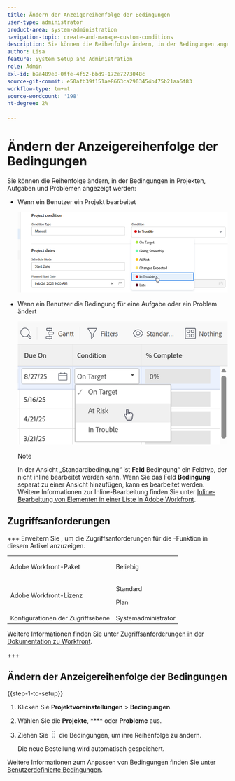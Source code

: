 ```yaml
---
title: Ändern der Anzeigereihenfolge der Bedingungen
user-type: administrator
product-area: system-administration
navigation-topic: create-and-manage-custom-conditions
description: Sie können die Reihenfolge ändern, in der Bedingungen angezeigt werden, wenn ein Benutzer ein Projekt bearbeitet, oder die Bedingung für eine Aufgabe oder ein Problem ändern.
author: Lisa
feature: System Setup and Administration
role: Admin
exl-id: b9a489e8-0ffe-4f52-bbd9-172e7273048c
source-git-commit: e50afb39f151ae8663ca2903454b475b21aa6f83
workflow-type: tm+mt
source-wordcount: '198'
ht-degree: 2%

---
```


# Ändern der Anzeigereihenfolge der Bedingungen

Sie können die Reihenfolge ändern, in der Bedingungen in Projekten, Aufgaben und Problemen angezeigt werden:

* Wenn ein Benutzer ein Projekt bearbeitet

  ![Bedingung beim Bearbeiten eines Projekts ändern](assets/change-condition-edit-project-0825.png)

* Wenn ein Benutzer die Bedingung für eine Aufgabe oder ein Problem ändert

  ![Bedingung in Liste ändern](assets/change-conditions-list-dropdown-0925.png)

  >[!NOTE]
  >
  >In der Ansicht „Standardbedingung“ ist **Feld** Bedingung“ ein Feldtyp, der nicht inline bearbeitet werden kann. Wenn Sie das Feld **Bedingung** separat zu einer Ansicht hinzufügen, kann es bearbeitet werden. Weitere Informationen zur Inline-Bearbeitung finden Sie unter [Inline-Bearbeitung von Elementen in einer Liste in Adobe Workfront](/help/quicksilver/workfront-basics/navigate-workfront/use-lists/inline-edit-objects.md).

## Zugriffsanforderungen

+++ Erweitern Sie , um die Zugriffsanforderungen für die -Funktion in diesem Artikel anzuzeigen.

<table style="table-layout:auto"> 
 <col> 
 <col> 
 <tbody> 
  <tr> 
   <td>Adobe Workfront-Paket</td> 
   <td><p>Beliebig</p></td> 
  </tr> 
  <tr> 
   <td>Adobe Workfront-Lizenz</td> 
   <td><p>Standard</p>
       <p>Plan</p></td>
  </tr> 
  <tr> 
   <td>Konfigurationen der Zugriffsebene</td> 
   <td>Systemadministrator</td> 
  </tr> 
 </tbody> 
</table>

Weitere Informationen finden Sie unter [Zugriffsanforderungen in der Dokumentation zu Workfront](/help/quicksilver/administration-and-setup/add-users/access-levels-and-object-permissions/access-level-requirements-in-documentation.md).

+++

## Ändern der Anzeigereihenfolge der Bedingungen

{{step-1-to-setup}}

1. Klicken Sie **Projektvoreinstellungen** > **Bedingungen**.

1. Wählen Sie die **Projekte**, **** oder **Probleme** aus.

1. Ziehen Sie ![move icon](assets/move-icon---dots.png) die Bedingungen, um ihre Reihenfolge zu ändern.

   Die neue Bestellung wird automatisch gespeichert.

Weitere Informationen zum Anpassen von Bedingungen finden Sie unter [Benutzerdefinierte Bedingungen](../../../administration-and-setup/customize-workfront/create-manage-custom-conditions/custom-conditions.md).
